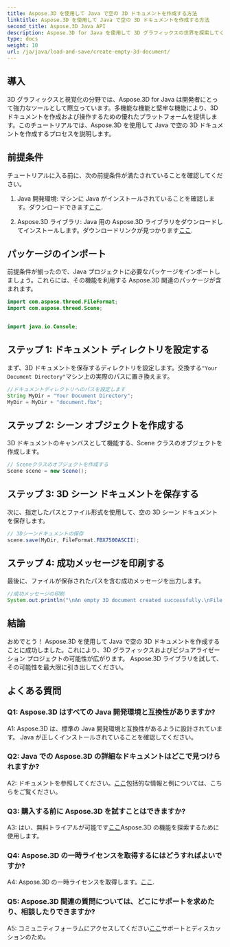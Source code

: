```yaml
---
title: Aspose.3D を使用して Java で空の 3D ドキュメントを作成する方法
linktitle: Aspose.3D を使用して Java で空の 3D ドキュメントを作成する方法
second_title: Aspose.3D Java API
description: Aspose.3D for Java を使用して 3D グラフィックスの世界を探索してください。ステップバイステップのガイドに従って、空の 3D ドキュメントを簡単に作成します。
type: docs
weight: 10
url: /ja/java/load-and-save/create-empty-3d-document/
---
```

## 導入

3D グラフィックスと視覚化の分野では、Aspose.3D for Java は開発者にとって強力なツールとして際立っています。多機能な機能と堅牢な機能により、3D ドキュメントを作成および操作するための優れたプラットフォームを提供します。このチュートリアルでは、Aspose.3D を使用して Java で空の 3D ドキュメントを作成するプロセスを説明します。

## 前提条件

チュートリアルに入る前に、次の前提条件が満たされていることを確認してください。

1.  Java 開発環境: マシンに Java がインストールされていることを確認します。ダウンロードできます[ここ](https://www.java.com/download/).

2. Aspose.3D ライブラリ: Java 用の Aspose.3D ライブラリをダウンロードしてインストールします。ダウンロードリンクが見つかります[ここ](https://releases.aspose.com/3d/java/).

## パッケージのインポート

前提条件が揃ったので、Java プロジェクトに必要なパッケージをインポートしましょう。これらには、その機能を利用する Aspose.3D 関連のパッケージが含まれます。

```java
import com.aspose.threed.FileFormat;
import com.aspose.threed.Scene;


import java.io.Console;
```

## ステップ 1: ドキュメント ディレクトリを設定する

まず、3D ドキュメントを保存するディレクトリを設定します。交換する`"Your Document Directory"`マシン上の実際のパスに置き換えます。

```java
//ドキュメントディレクトリへのパスを設定します
String MyDir = "Your Document Directory";
MyDir = MyDir + "document.fbx";
```

## ステップ 2: シーン オブジェクトを作成する

3D ドキュメントのキャンバスとして機能する、Scene クラスのオブジェクトを作成します。

```java
// Sceneクラスのオブジェクトを作成する
Scene scene = new Scene();
```

## ステップ 3: 3D シーン ドキュメントを保存する

次に、指定したパスとファイル形式を使用して、空の 3D シーン ドキュメントを保存します。

```java
// 3Dシーンドキュメントの保存
scene.save(MyDir, FileFormat.FBX7500ASCII);
```

## ステップ 4: 成功メッセージを印刷する

最後に、ファイルが保存されたパスを含む成功メッセージを出力します。

```java
//成功メッセージの印刷
System.out.println("\nAn empty 3D document created successfully.\nFile saved at " + MyDir);
```

## 結論

おめでとう！ Aspose.3D を使用して Java で空の 3D ドキュメントを作成することに成功しました。これにより、3D グラフィックスおよびビジュアライゼーション プロジェクトの可能性が広がります。 Aspose.3D ライブラリを試して、その可能性を最大限に引き出してください。

## よくある質問

### Q1: Aspose.3D はすべての Java 開発環境と互換性がありますか?

A1: Aspose.3D は、標準の Java 開発環境と互換性があるように設計されています。 Java が正しくインストールされていることを確認してください。

### Q2: Java での Aspose.3D の詳細なドキュメントはどこで見つけられますか?

 A2: ドキュメントを参照してください。[ここ](https://reference.aspose.com/3d/java/)包括的な情報と例については、こちらをご覧ください。

### Q3: 購入する前に Aspose.3D を試すことはできますか?

 A3: はい、無料トライアルが可能です[ここ](https://releases.aspose.com/)Aspose.3D の機能を探索するために使用します。

### Q4: Aspose.3D の一時ライセンスを取得するにはどうすればよいですか?

 A4: Aspose.3D の一時ライセンスを取得します。[ここ](https://purchase.aspose.com/temporary-license/).

### Q5: Aspose.3D 関連の質問については、どこにサポートを求めたり、相談したりできますか?

 A5: コミュニティフォーラムにアクセスしてください[ここ](https://forum.aspose.com/c/3d/18)サポートとディスカッションのため。